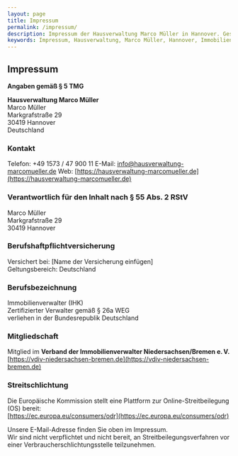 ```yaml
---
layout: page
title: Impressum
permalink: /impressum/
description: Impressum der Hausverwaltung Marco Müller in Hannover. Gesetzliche Angaben gemäß § 5 TMG, Kontaktinformationen, Berufsbezeichnungen, Versicherungsdetails und Mitgliedschaften.
keywords: Impressum, Hausverwaltung, Marco Müller, Hannover, Immobilienverwalter, Immobilienverwaltung, IHK Zertifizierung, zertifizierter Verwalter, § 5 TMG, Kontakt Hausverwalter, Verband Immobilienverwalter, VDIV, DSGVO Impressum, Pflichtangaben Webseite.
---
```


## Impressum

**Angaben gemäß § 5 TMG**

**Hausverwaltung Marco Müller**  
Marco Müller  
Markgrafstraße 29  
30419 Hannover  
Deutschland

### Kontakt

Telefon: +49 1573 / 47 900 11 
E-Mail: info@hausverwaltung-marcomueller.de
Web: [https://hausverwaltung-marcomueller.de](https://hausverwaltung-marcomueller.de)

### Verantwortlich für den Inhalt nach § 55 Abs. 2 RStV

Marco Müller  
Markgrafstraße 29  
30419 Hannover

### Berufshaftpflichtversicherung

Versichert bei: [Name der Versicherung einfügen]  
Geltungsbereich: Deutschland

### Berufsbezeichnung

Immobilienverwalter (IHK)  
Zertifizierter Verwalter gemäß § 26a WEG  
verliehen in der Bundesrepublik Deutschland

### Mitgliedschaft

Mitglied im **Verband der Immobilienverwalter Niedersachsen/Bremen e. V.**  
[https://vdiv-niedersachsen-bremen.de](https://vdiv-niedersachsen-bremen.de)

### Streitschlichtung

Die Europäische Kommission stellt eine Plattform zur Online-Streitbeilegung (OS) bereit:  
[https://ec.europa.eu/consumers/odr](https://ec.europa.eu/consumers/odr)

Unsere E-Mail-Adresse finden Sie oben im Impressum.  
Wir sind nicht verpflichtet und nicht bereit, an Streitbeilegungsverfahren vor einer Verbraucherschlichtungsstelle teilzunehmen.
